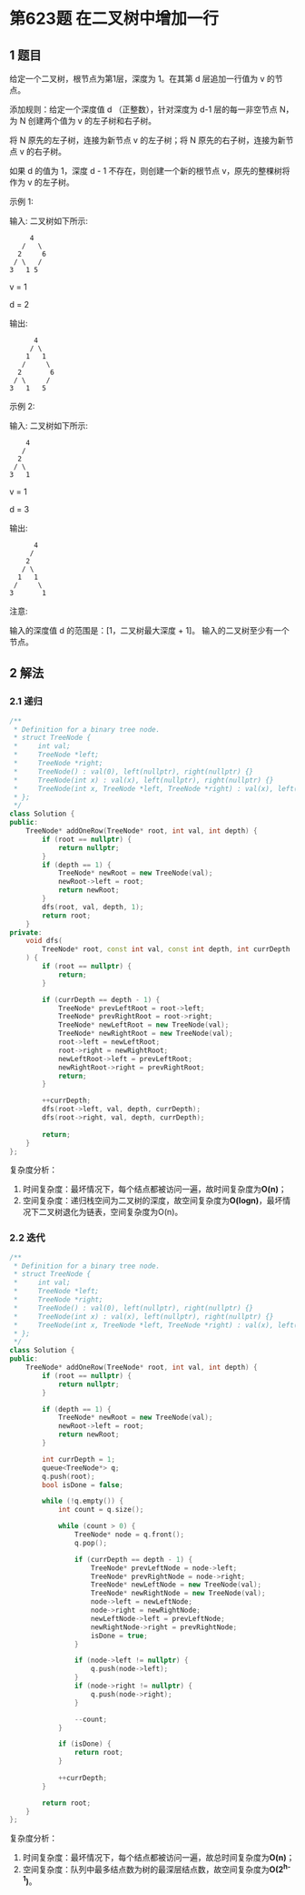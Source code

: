 # 第623题 在二叉树中增加一行

## 1 题目

给定一个二叉树，根节点为第1层，深度为 1。在其第 d 层追加一行值为 v 的节点。

添加规则：给定一个深度值 d （正整数），针对深度为 d-1 层的每一非空节点 N，为 N 创建两个值为 v 的左子树和右子树。

将 N 原先的左子树，连接为新节点 v 的左子树；将 N 原先的右子树，连接为新节点 v 的右子树。

如果 d 的值为 1，深度 d - 1 不存在，则创建一个新的根节点 v，原先的整棵树将作为 v 的左子树。

示例 1:

输入: 
二叉树如下所示:

```
     4
   /   \
  2     6
 / \   / 
3   1 5  
```

v = 1

d = 2

输出: 

```
      4
     / \
    1   1
   /     \
  2       6
 / \     / 
3   1   5   
```

示例 2:

输入: 
二叉树如下所示:

```
    4
   /   
  2    
 / \   
3   1  
```

v = 1

d = 3

输出: 

```
      4
     /   
    2
   / \    
  1   1
 /     \  
3       1
```


注意:

输入的深度值 d 的范围是：[1，二叉树最大深度 + 1]。
输入的二叉树至少有一个节点。

## 2 解法

### 2.1 递归

```c++
/**
 * Definition for a binary tree node.
 * struct TreeNode {
 *     int val;
 *     TreeNode *left;
 *     TreeNode *right;
 *     TreeNode() : val(0), left(nullptr), right(nullptr) {}
 *     TreeNode(int x) : val(x), left(nullptr), right(nullptr) {}
 *     TreeNode(int x, TreeNode *left, TreeNode *right) : val(x), left(left), right(right) {}
 * };
 */
class Solution {
public:
    TreeNode* addOneRow(TreeNode* root, int val, int depth) {
        if (root == nullptr) {
            return nullptr;
        }
        if (depth == 1) {
            TreeNode* newRoot = new TreeNode(val);
            newRoot->left = root;
            return newRoot;
        }
        dfs(root, val, depth, 1);
        return root;
    }
private:
    void dfs(
        TreeNode* root, const int val, const int depth, int currDepth
    ) {
        if (root == nullptr) {
            return;
        }

        if (currDepth == depth - 1) {
            TreeNode* prevLeftRoot = root->left;
            TreeNode* prevRightRoot = root->right;
            TreeNode* newLeftRoot = new TreeNode(val);
            TreeNode* newRightRoot = new TreeNode(val);
            root->left = newLeftRoot;
            root->right = newRightRoot;
            newLeftRoot->left = prevLeftRoot;
            newRightRoot->right = prevRightRoot;
            return;
        }

        ++currDepth;
        dfs(root->left, val, depth, currDepth);
        dfs(root->right, val, depth, currDepth);
        
        return;
    }
};
```

复杂度分析：

1. 时间复杂度：最坏情况下，每个结点都被访问一遍，故时间复杂度为**O(n)**；
2. 空间复杂度：递归栈空间为二叉树的深度，故空间复杂度为**O(logn)**，最坏情况下二叉树退化为链表，空间复杂度为O(n)。

### 2.2 迭代

```c++
/**
 * Definition for a binary tree node.
 * struct TreeNode {
 *     int val;
 *     TreeNode *left;
 *     TreeNode *right;
 *     TreeNode() : val(0), left(nullptr), right(nullptr) {}
 *     TreeNode(int x) : val(x), left(nullptr), right(nullptr) {}
 *     TreeNode(int x, TreeNode *left, TreeNode *right) : val(x), left(left), right(right) {}
 * };
 */
class Solution {
public:
    TreeNode* addOneRow(TreeNode* root, int val, int depth) {
        if (root == nullptr) {
            return nullptr;
        }

        if (depth == 1) {
            TreeNode* newRoot = new TreeNode(val);
            newRoot->left = root;
            return newRoot;
        }

        int currDepth = 1;
        queue<TreeNode*> q;
        q.push(root);
        bool isDone = false;

        while (!q.empty()) {
            int count = q.size();

            while (count > 0) {
                TreeNode* node = q.front();
                q.pop();

                if (currDepth == depth - 1) {
                    TreeNode* prevLeftNode = node->left;
                    TreeNode* prevRightNode = node->right;
                    TreeNode* newLeftNode = new TreeNode(val);
                    TreeNode* newRightNode = new TreeNode(val);
                    node->left = newLeftNode;
                    node->right = newRightNode;
                    newLeftNode->left = prevLeftNode;
                    newRightNode->right = prevRightNode;
                    isDone = true;
                }

                if (node->left != nullptr) {
                    q.push(node->left);
                }
                if (node->right != nullptr) {
                    q.push(node->right);
                }

                --count;
            }

            if (isDone) {
                return root;
            }
            
            ++currDepth;
        }

        return root;
    }
};
```

复杂度分析：

1. 时间复杂度：最坏情况下，每个结点都被访问一遍，故总时间复杂度为**O(n)**；
2. 空间复杂度：队列中最多结点数为树的最深层结点数，故空间复杂度为**O(2<sup>h-1</sup>)**。